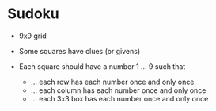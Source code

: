 # Sudoku

<!-- %% svg-grid: left -->

* 9x9 grid

* Some squares have clues (or givens)

* Each square should have a number 1&nbsp;...&nbsp;9 such that
    * ... each row has each number once and only once
    * ... each column has each number once and only once
    * ... each 3x3 box has each number once and only once
